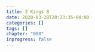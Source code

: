 ```yaml
---
title: 2 Kings 8
date: 2020-03-28T20:23:35-04:00
categories: []
tags: []
chapter: "008"
inprogress: false
---
```


